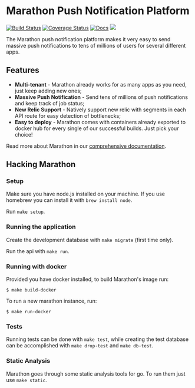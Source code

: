 # Marathon Push Notification Platform

[![Build Status](https://travis-ci.org/topfreegames/marathon.svg?branch=master)](https://travis-ci.org/topfreegames/marathon)
[![Coverage Status](https://coveralls.io/repos/github/topfreegames/marathon/badge.svg?branch=master)](https://coveralls.io/github/topfreegames/marathon?branch=master)
[![Docs](https://readthedocs.org/projects/marathon/badge/?version=latest
)](http://marathon.readthedocs.io/en/latest/)
[![](https://imagelayers.io/badge/tfgco/marathon:latest.svg)](https://imagelayers.io/?images=tfgco/marathon:latest 'Marathon Image Layers')

The Marathon push notification platform makes it very easy to send massive push notifications to tens of millions of users for several different apps.

## Features

* **Multi-tenant** - Marathon already works for as many apps as you need, just keep adding new ones;
* **Massive Push Notification** - Send tens of millions of push notifications and keep track of job status;
* **New Relic Support** - Natively support new relic with segments in each API route for easy detection of bottlenecks;
* **Easy to deploy** - Marathon comes with containers already exported to docker hub for every single of our successful builds. Just pick your choice!

Read more about Marathon in our [comprehensive documentation](http://marathon.readthedocs.io/).

## Hacking Marathon

### Setup

Make sure you have node.js installed on your machine.
If you use homebrew you can install it with `brew install node`.

Run `make setup`.

### Running the application

Create the development database with `make migrate` (first time only).

Run the api with `make run`.

### Running with docker

Provided you have docker installed, to build Marathon's image run:

    $ make build-docker

To run a new marathon instance, run:

    $ make run-docker

### Tests

Running tests can be done with `make test`, while creating the test database can be accomplished with `make drop-test` and `make db-test`.

### Static Analysis

Marathon goes through some static analysis tools for go. To run them just use `make static`.
